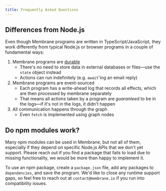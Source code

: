```yaml
---
title: Frequently Asked Questions
---
```


## Differences from Node.js

Even though Membrane programs are written in TypeScript/JavaScript, they work differently from typical Node.js
or browser programs in a couple of fundamental ways:

1. Membrane programs are [durable](/features/state)
   - There's no need to store data in external databases or files—use the `state` object instead
   - Actions can run indefinitely (e.g. `await`'ing an email reply)
1. Membrane programs are event-sourced
   - Each program has a write-ahead log that records all effects, which are then processed by membrane separately
   - That means all actions taken by a program are _guaranteed_ to be in the logs—if it's not in the logs, it didn't happen
1. All communication happens through the graph
   - Even `fetch` is implemented using graph nodes

## Do npm modules work?

Many npm modules can be used in Membrane, but not all of them, especially if they depend on specific Node.js APIs that we don't yet support. Please reach out if you find a package that fails to load due to missing functionality, we would be more than happy to implement it.

To use an npm package, create a `package.json` file, add any packages to `dependencies`, and save the program. We'd like to close any runtime support gaps, so feel free to reach out at `contact@membrane.io` if you run into compatibility issues.
